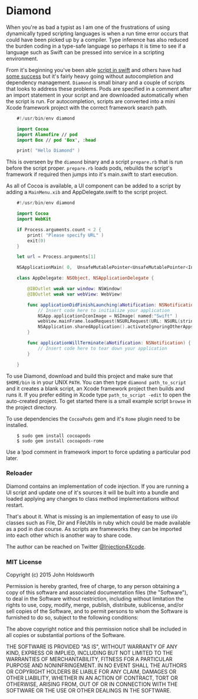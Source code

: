 
# Diamond

When you're as bad a typist as I am one of the frustrations of using dynamically typed
scripting languages is when a run time error occurs that could have been picked up 
by a compiler. Type inference has also reduced the burden coding in a type-safe
language so perhaps it is time to see if a language such as Swift can be
pressed into service in a scripting environment.

From it's beginning you've been able [script in swift](http://nomothetis.svbtle.com/swift-for-scripting)
and others have had [some success](https://realm.io/news/swift-scripting/)
but it's fairly heavy going without autocompletion and dependency management.
`Diamond` is small binary and a couple of scripts that looks to address 
these problems. Pods are specified in a comment after an import statement 
in your script and are downloaded automatically when the script is run.
For autocompletion, scripts are converted into a mini Xcode framework
project with the correct framework search path.

```Swift
    #!/usr/bin/env diamond

    import Cocoa
    import Alamofire // pod
    import Box // pod 'Box', :head

    print( "Hello Diamond" )
```

This is overseen by the `diamond` binary and a script `prepare.rb` that is
run before the script proper. `prepare.rb` loads pods, rebuilds the script's
framework if required then jumps into it's main.swift to start execution.

As all of Cocoa is available, a UI component can be added to a script by
adding a `MainMenu.xib` and AppDelegate.swift to the script project.

```Swift
    #!/usr/bin/env diamond

    import Cocoa
    import WebKit

    if Process.arguments.count < 2 {
        print( "Please specify URL" )
        exit(0)
    }

    let url = Process.arguments[1]

    NSApplicationMain( 0,  UnsafeMutablePointer<UnsafeMutablePointer<Int8>>(nil) )

    class AppDelegate: NSObject, NSApplicationDelegate {

        @IBOutlet weak var window: NSWindow!
        @IBOutlet weak var webView: WebView!

        func applicationDidFinishLaunching(aNotification: NSNotification) {
            // Insert code here to initialize your application
            NSApp.applicationIconImage = NSImage( named:"Swift" )
            webView.mainFrame.loadRequest(NSURLRequest(URL: NSURL(string: url)!))
            NSApplication.sharedApplication().activateIgnoringOtherApps( true )
        }

        func applicationWillTerminate(aNotification: NSNotification) {
            // Insert code here to tear down your application
        }

    }
```

To use Diamond, download and build this project and make sure that `$HOME/bin`
is in your UNIX `PATH`. You can then type `diamond path_to_script` and it creates
a blank script, an Xcode framework project then builds and runs it. If you prefer 
editing in Xcode type `path_to_script -edit` to open the auto-created project.
To get started there is a small example script `browse` in the project directory.

To use dependencies the `CocoaPods` gem and it's `Rome` plugin need to be installed.

```
    $ sudo gem install cocoapods
    $ sudo gem install cocoapods-rome
```

Use a !pod comment in framework import to force updating a particular pod later.

### Reloader

Diamond contains an implementation of code injection. If you are running a
UI script and update one of it's sources it will be built into a bundle
and loaded applying any changes to class method implementations without restart.

That's about it. What is missing is an implementation of easy to use
i/o classes such as File, Dir and FileUtils in ruby which could be 
made available as a pod in due course. As scripts are frameworks they
can be imported into each other which is another way to share code.

The author can be reached on Twitter
[@Injection4Xcode](https://twitter.com/#!/@Injection4Xcode).

### MIT License

Copyright (c) 2015 John Holdsworth

Permission is hereby granted, free of charge, to any person obtaining a copy
of this software and associated documentation files (the "Software"), to deal
in the Software without restriction, including without limitation the rights
to use, copy, modify, merge, publish, distribute, sublicense, and/or sell
copies of the Software, and to permit persons to whom the Software is
furnished to do so, subject to the following conditions:

The above copyright notice and this permission notice shall be included in
all copies or substantial portions of the Software.

THE SOFTWARE IS PROVIDED "AS IS", WITHOUT WARRANTY OF ANY KIND, EXPRESS OR
IMPLIED, INCLUDING BUT NOT LIMITED TO THE WARRANTIES OF MERCHANTABILITY,
FITNESS FOR A PARTICULAR PURPOSE AND NONINFRINGEMENT. IN NO EVENT SHALL THE
AUTHORS OR COPYRIGHT HOLDERS BE LIABLE FOR ANY CLAIM, DAMAGES OR OTHER
LIABILITY, WHETHER IN AN ACTION OF CONTRACT, TORT OR OTHERWISE, ARISING FROM,
OUT OF OR IN CONNECTION WITH THE SOFTWARE OR THE USE OR OTHER DEALINGS IN
THE SOFTWARE.
